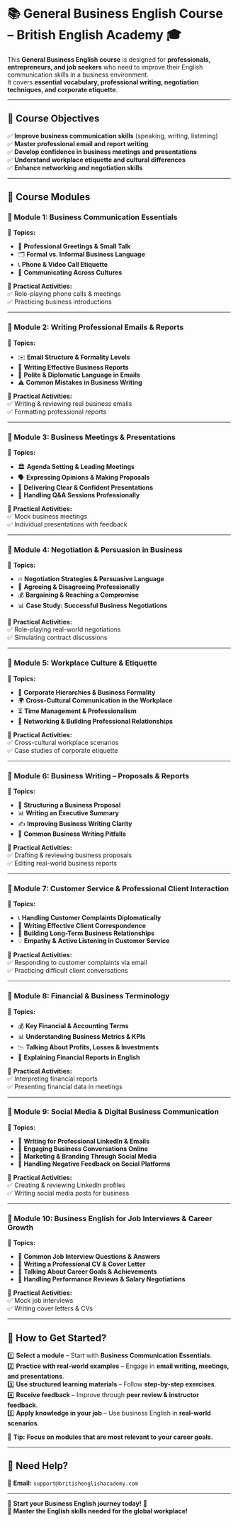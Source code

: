 # 📚 General Business English Course – British English Academy 🎓  

This **General Business English course** is designed for **professionals, entrepreneurs, and job seekers** who need to improve their English communication skills in a business environment.  
It covers **essential vocabulary, professional writing, negotiation techniques, and corporate etiquette**.

---

## 🎯 Course Objectives  
✅ **Improve business communication skills** (speaking, writing, listening)  
✅ **Master professional email and report writing**  
✅ **Develop confidence in business meetings and presentations**  
✅ **Understand workplace etiquette and cultural differences**  
✅ **Enhance networking and negotiation skills**  

---

## 📁 Course Modules  

### **📌 Module 1: Business Communication Essentials**  
📖 **Topics:**  
- 📢 **Professional Greetings & Small Talk**  
- 🗂️ **Formal vs. Informal Business Language**  
- 📞 **Phone & Video Call Etiquette**  
- 🏢 **Communicating Across Cultures**  

📌 **Practical Activities:**  
✅ Role-playing phone calls & meetings  
✅ Practicing business introductions  

---

### **📌 Module 2: Writing Professional Emails & Reports**  
📖 **Topics:**  
- ✉️ **Email Structure & Formality Levels**  
- 📝 **Writing Effective Business Reports**  
- 🚀 **Polite & Diplomatic Language in Emails**  
- ⚠️ **Common Mistakes in Business Writing**  

📌 **Practical Activities:**  
✅ Writing & reviewing real business emails  
✅ Formatting professional reports  

---

### **📌 Module 3: Business Meetings & Presentations**  
📖 **Topics:**  
- 🏛️ **Agenda Setting & Leading Meetings**  
- 🗣️ **Expressing Opinions & Making Proposals**  
- 🎤 **Delivering Clear & Confident Presentations**  
- 🎯 **Handling Q&A Sessions Professionally**  

📌 **Practical Activities:**  
✅ Mock business meetings  
✅ Individual presentations with feedback  

---

### **📌 Module 4: Negotiation & Persuasion in Business**  
📖 **Topics:**  
- 🔥 **Negotiation Strategies & Persuasive Language**  
- 🤝 **Agreeing & Disagreeing Professionally**  
- 💰 **Bargaining & Reaching a Compromise**  
- 📊 **Case Study: Successful Business Negotiations**  

📌 **Practical Activities:**  
✅ Role-playing real-world negotiations  
✅ Simulating contract discussions  

---

### **📌 Module 5: Workplace Culture & Etiquette**  
📖 **Topics:**  
- 🏢 **Corporate Hierarchies & Business Formality**  
- 🌍 **Cross-Cultural Communication in the Workplace**  
- ⏳ **Time Management & Professionalism**  
- 🚀 **Networking & Building Professional Relationships**  

📌 **Practical Activities:**  
✅ Cross-cultural workplace scenarios  
✅ Case studies of corporate etiquette  

---

### **📌 Module 6: Business Writing – Proposals & Reports**  
📖 **Topics:**  
- 📑 **Structuring a Business Proposal**  
- 📊 **Writing an Executive Summary**  
- ✍️ **Improving Business Writing Clarity**  
- 📌 **Common Business Writing Pitfalls**  

📌 **Practical Activities:**  
✅ Drafting & reviewing business proposals  
✅ Editing real-world business reports  

---

### **📌 Module 7: Customer Service & Professional Client Interaction**  
📖 **Topics:**  
- 📞 **Handling Customer Complaints Diplomatically**  
- 📝 **Writing Effective Client Correspondence**  
- 🤝 **Building Long-Term Business Relationships**  
- 💡 **Empathy & Active Listening in Customer Service**  

📌 **Practical Activities:**  
✅ Responding to customer complaints via email  
✅ Practicing difficult client conversations  

---

### **📌 Module 8: Financial & Business Terminology**  
📖 **Topics:**  
- 💰 **Key Financial & Accounting Terms**  
- 📊 **Understanding Business Metrics & KPIs**  
- 📉 **Talking About Profits, Losses & Investments**  
- 💼 **Explaining Financial Reports in English**  

📌 **Practical Activities:**  
✅ Interpreting financial reports  
✅ Presenting financial data in meetings  

---

### **📌 Module 9: Social Media & Digital Business Communication**  
📖 **Topics:**  
- 📱 **Writing for Professional LinkedIn & Emails**  
- 💬 **Engaging Business Conversations Online**  
- 📢 **Marketing & Branding Through Social Media**  
- 🚀 **Handling Negative Feedback on Social Platforms**  

📌 **Practical Activities:**  
✅ Creating & reviewing LinkedIn profiles  
✅ Writing social media posts for business  

---

### **📌 Module 10: Business English for Job Interviews & Career Growth**  
📖 **Topics:**  
- 💼 **Common Job Interview Questions & Answers**  
- 📝 **Writing a Professional CV & Cover Letter**  
- 🚀 **Talking About Career Goals & Achievements**  
- 🎯 **Handling Performance Reviews & Salary Negotiations**  

📌 **Practical Activities:**  
✅ Mock job interviews  
✅ Writing cover letters & CVs  


---

## 🚀 How to Get Started?  
1️⃣ **Select a module** – Start with **Business Communication Essentials**.  
2️⃣ **Practice with real-world examples** – Engage in **email writing, meetings, and presentations**.  
3️⃣ **Use structured learning materials** – Follow **step-by-step exercises**.  
4️⃣ **Receive feedback** – Improve through **peer review & instructor feedback**.  
5️⃣ **Apply knowledge in your job** – Use business English in **real-world scenarios**.  

📌 **Tip:** **Focus on modules that are most relevant to your career goals.**  

---

## 📩 Need Help?  
📧 **Email:** `support@britishenglishacademy.com`  

---

🎉 **Start your Business English journey today!** 🚀  
🔗 **Master the English skills needed for the global workplace!**

